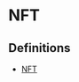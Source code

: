 # NFT

## Definitions

* [NFT](https://terms.naver.com/entry.naver?docId=6226820&cid=43667&categoryId=43667)
